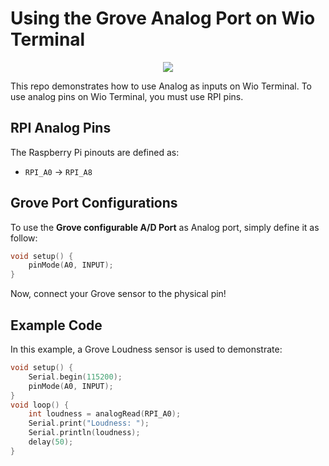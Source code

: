 # Using the Grove Analog Port on Wio Terminal

<div align=center><img src="https://files.seeedstudio.com/wiki/Wio-Terminal/img/2019-12-12%2011-36-22.2019-12-12%2011_37_02.gif"/></div>

This repo demonstrates how to use Analog as inputs on Wio Terminal. To use analog pins on Wio Terminal, you must use RPI pins.

## RPI Analog Pins

The Raspberry Pi pinouts are defined as:

- `RPI_A0` -> `RPI_A8`

## Grove Port Configurations

To use the **Grove configurable A/D Port** as Analog port, simply define it as follow:

```cpp
void setup() {
    pinMode(A0, INPUT);
}
```

Now, connect your Grove sensor to the physical pin!

## Example Code 

In this example, a Grove Loudness sensor is used to demonstrate:

```cpp
void setup() {
    Serial.begin(115200);
    pinMode(A0, INPUT);
}
void loop() {
    int loudness = analogRead(RPI_A0);
    Serial.print("Loudness: ");
    Serial.println(loudness);
    delay(50);
}
```
